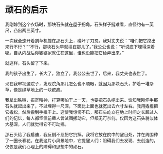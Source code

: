 # 顽石的启示

我刚嫁到这个农场时，那块石头就在屋子拐角。石头样子挺难看，直径约有一英尺，凸出两三英寸。 

一次我全速开着割草机撞在那石头上，碰坏了刀刃。我对丈夫说：“咱们把它挖出来行不行？”“不行，那块石头早就埋在那儿了。”我公公也说：“听说底下埋得深着哪。自从内战后你婆婆家就住在这里，谁也没能把它给弄出来。” 

就这样，石头留了下来。 

我的孩子出生了，长大了，独立了。我公公去世了，后来，我丈夫也去世了。 

现在我审视这院子，发现院角那儿怎么也不顺眼，就因为那块石头，护着一堆杂草，像是绿草地上的一块疮疤。 

我拿出铁锹，振奋精神，打算哪怕干上一天，也要把石头挖出来。谁知我刚伸手那石头就起出来了，不过埋得一尺深，下面比上面也就宽出去六寸左右。我用撬棍把它撬松，然后搬到手推丰上。这使我惊愕不已，那石头屹立在地上时间之长超过人们的记忆，每人都坚信前辈人曾试图挪动它，但都无可奈何。仅因为这石头貌似体大基深。人们就觉得它不可动摇。 

那石头给了我启迪，我反倒不忍把它扔掉。我将它放在院中的醒目处，并在周围种了一圈长春花。在我这片小风景地中，它提醒人们：阻碍我们去发现、去创造的，仅仅是我们心理上的障碍和思想中的顽石。
 